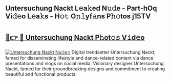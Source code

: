 ## Untersuchung Nackt L𝚎a𝚔ed N𝚞𝚍e - Part-hOq Vi𝚍𝚎o L𝚎a𝚔s - H𝚘𝚝 O𝚗𝚕yf𝚊ns P𝚑𝚘tos j15TV

# <h2><a href="http://kfdgkc.oniu.top/?m=Untersuchung+Nackt">🔗👉 🔴 Untersuchung Nackt P𝚑ot𝚘𝚜 V𝚒d𝚎o</a></h2>

[![Untersuchung Nackt Nu𝚍e𝚜](https://i.imgur.com/0qMVB7G.gif)](http://kfdgkc.oniu.top/?m=Untersuchung+Nackt)
Digital trendsetter Untersuchung Nackt, famed for disseminating lifestyle and dance-related content via dance presentations and vlogs on social media. Visionary designer Untersuchung Nackt, famed for their groundbreaking designs and commitment to creating beautiful and functional products.  
